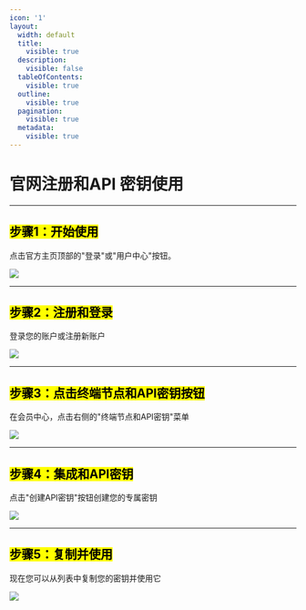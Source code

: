 ```yaml
---
icon: '1'
layout:
  width: default
  title:
    visible: true
  description:
    visible: false
  tableOfContents:
    visible: true
  outline:
    visible: true
  pagination:
    visible: true
  metadata:
    visible: true
---
```


# 官网注册和API 密钥使用

***

## <mark style="color:$success;">步骤1：开始使用</mark> <a href="#step-1-getting-started" id="step-1-getting-started"></a>

点击官方主页顶部的"登录"或"用户中心"按钮。

![](https://doc.flashblock.trade/assets/1-CfnszZy3.jpg)

***

## <mark style="color:$success;">步骤2：注册和登录</mark> <a href="#step-2-register-and-login" id="step-2-register-and-login"></a>

登录您的账户或注册新账户

![](https://doc.flashblock.trade/assets/2-_OUSr4ww.jpg)

***

## <mark style="color:$success;">步骤3：点击终端节点和API密钥按钮</mark> <a href="#bu-zhou-3-dian-ji-zhong-duan-jie-dian-he-api-mi-yao-an-niu" id="bu-zhou-3-dian-ji-zhong-duan-jie-dian-he-api-mi-yao-an-niu"></a>

在会员中心，点击右侧的"终端节点和API密钥"菜单

![](https://doc.flashblock.trade/assets/3-C2NbxaKB.jpg)

***

## <mark style="color:$success;">步骤4：集成和API密钥</mark> <a href="#bu-zhou-4-ji-cheng-he-api-mi-yao" id="bu-zhou-4-ji-cheng-he-api-mi-yao"></a>

点击"创建API密钥"按钮创建您的专属密钥

![](https://doc.flashblock.trade/assets/4-BhEKRBB2.jpg)

***

## <mark style="color:$success;">步骤5：复制并使用</mark> <a href="#step-5-copy-and-use-it" id="step-5-copy-and-use-it"></a>

现在您可以从列表中复制您的密钥并使用它

![](https://doc.flashblock.trade/assets/5-C7nWNq3x.jpg)
